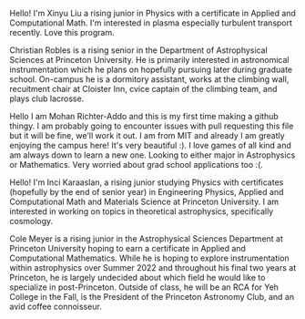 Hello! I'm Xinyu Liu a rising junior in Physics with a certificate in Applied and Computational Math. I'm interested in plasma especially turbulent transport recently. Love this program.

Christian Robles is a rising senior in the Department of Astrophysical Sciences at Princeton University. He is primarily interested in astronomical instrumentation which he plans on hopefully pursuing later during graduate school. On-campus he is a dormitory assistant, works at the climbing wall, recuitment chair at Cloister Inn, cvice captain of the climbing team, and plays club lacrosse.

Hello I am Mohan Richter-Addo and this is my first time making a github thingy. I am probably going to encounter issues with pull requesting this file but it will be fine, we'll work it out. I am from MIT and already I am greatly enjoying the campus here! It's very beautiful :). I love games of all kind and am always down to learn a new one. Looking to either major in Astrophysics or Mathematics. Very worried about grad school applications too :(.

Hello! I'm Inci Karaaslan, a rising junior studying Physics with certificates (hopefully by the end of senior year) in Engineering Physics, Applied and Computational Math and Materials Science at Princeton University. I am interested in working on topics in theoretical astrophysics, specifically cosmology.

Cole Meyer is a rising junior in the Astrophysical Sciences Department at Princeton University hoping to earn a certificate in Applied and Computational Mathematics. While he is hoping to explore instrumentation within astrophysics over Summer 2022 and throughout his final two years at Princeton, he is largely undecided about which field he would like to specialize in post-Princeton. Outside of class, he will be an RCA for Yeh College in the Fall, is the President of the Princeton Astronomy Club, and an avid coffee connoisseur.
